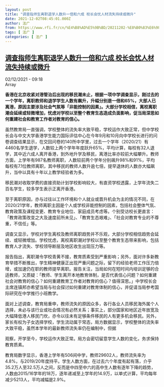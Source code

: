 ```yaml
---
layout: post
title: "调查指师生离职退学人数升一倍和六成 校长会忧人材流失持续或微升"
date: 2021-12-02T08:45:01.000Z
author: 法广
from: https://www.rfi.fr/cn/%E4%B8%AD%E5%9B%BD/20211202-%E8%B0%83%E6%9F%A5%E6%8C%87%E5%B8%88%E7%94%9F%E7%A6%BB%E8%81%8C%E9%80%80%E5%AD%A6%E4%BA%BA%E6%95%B0%E5%8D%87%E4%B8%80%E5%80%8D%E5%92%8C%E5%85%AD%E6%88%90-%E6%A0%A1%E9%95%BF%E4%BC%9A%E5%BF%A7%E4%BA%BA%E6%9D%90%E6%B5%81%E5%A4%B1%E6%8C%81%E7%BB%AD%E6%88%96%E5%BE%AE%E5%8D%87
tags: [ 法广 ]
categories: [ 法广 ]
---
```

<!--1638434701000-->
[调查指师生离职退学人数升一倍和六成 校长会忧人材流失持续或微升](https://www.rfi.fr/cn/%E4%B8%AD%E5%9B%BD/20211202-%E8%B0%83%E6%9F%A5%E6%8C%87%E5%B8%88%E7%94%9F%E7%A6%BB%E8%81%8C%E9%80%80%E5%AD%A6%E4%BA%BA%E6%95%B0%E5%8D%87%E4%B8%80%E5%80%8D%E5%92%8C%E5%85%AD%E6%88%90-%E6%A0%A1%E9%95%BF%E4%BC%9A%E5%BF%A7%E4%BA%BA%E6%9D%90%E6%B5%81%E5%A4%B1%E6%8C%81%E7%BB%AD%E6%88%96%E5%BE%AE%E5%8D%87)
------

<div>
<div>02/12/2021 - 09:18</div>Array<p><strong>                    香港在北京收紧对港管治后出现的移民潮未止，根据一项中学调查显示，刚过去的一个学年，离职教师和退学学生人数有飙升，升幅分别是一倍和65%，大部人已离港，原因主要涉及社会气氛等「非能控制的因素」。大部分学校相信，离校离职潮会延续或轻微增加，忧虑对学校以至整个教育生态造成负面影响，促当局深思如何重建社会和教育工作者对教育的信心。                </strong></p><div >                    <p>虽然教育局一直强调，学校整体的流失率大致平稳，学校运作大致正常，但中学校长会与中文大学香港学生能力国际评估中心在今年9月和10月向中学校长进行的问卷调查结果显示，在交回问卷的140所中学里，过去一个学年（2020/21）有4460名学生退学，人数较上两个学年年度跃升65%，平均计算，每校有32人退学，其中近六成人离开香港，到外地升学及移民，离港比率亦较前大幅攀升。教师方面，上学年有987名教师离职，人数较前两个学年分别飊升98%和91%，平均每校有7.1位教师离职，其中移民的教师人数升逾七倍，提早退休的人数亦大幅飙升，当中以具有十年以上教学经验者为多。</p><p>移民潮对收取学费的直接资助计划学校影响较大，有直资学校透露，上学年流失二百名学生，较多学生表示正离开香港。</p><p>至于离职原因，亦与过往以工作环境和个人就业或晋升机会为主的情况不同，在2020/21学年，教师离职主因是个人或学校非能控制的因素，包括社会整体气氛、教育政策及课程变更、教育专业地位、家庭成员考虑等。个别受访校长更直言：「教育政策改变之大及速度前所未见」、「教育生态艰难」、「社会对教育专业的不尊重，不信任」等。</p><p>调查又显示，学校对学生离校及教师离职趋势并不乐观，大部分学校相信趋势会延续、或轻微增加。学校忧虑，离校离职潮对学校以至整个教育生态带来影响，包括教育人才流失、学校领导断层及地区收生出现压力等。</p><p>报告指出，离职潮令学校青黄不接，教育质素受到严重影响；另外，面对许多新教育举措不断推出，学生精神健康正出现严重问题之际，留下的经验老师工作压力倍增，或加速仍在职的教师提早离职。报告关注，当局如何在短时间内培训足够的合适教师，又质疑：「教师、学生离开本地教育体制，是否代表信心问题？如何重建社会对教育的信心？如何重建教育工作者对教育的信心？值得深思。」中学校长会主席连镇邦亦希望当局与社会探讨如何重建对教育体制的信心，并促请当局参考国际研究在中学推行小班教学。</p><p>面对上述调查，教育局重申，教师流失的原因众多，各行各业人员移民海外属个人选择，未必与该行业或社会情况有必然关系；事实上，部分国家和地区近年放宽及大幅降低港人移民门坎，亦令以往未有足够条件移民的人有更多机会移民。另外，家长有权为子女选择学校，学生流动属于常态，局方数据显示，学校整体的流失率大致平稳，虽然本学年的最新教师流失率仍在编制中，但据</p><p>观察，开学至今，学校运作大致正常。局方会密切留意学生人数的变化，务求保持教育质素。</p><p>教育局数字显示，香港上学年有506间中学，教师29602人，教师流失率为4.8%，与2019/20年度持平。学生人数方面，在过去六个年度有起有落，介乎35.2万人至32.5万人之间，反而是中四至中六的高中生人数有逐年下降的趋势，人数由2015/16学年的18万，逐年递减至上学年的14.9万，以单式计算，平均每年减少5213人，平均减幅是2.9%。</p>                                            <div data-selfpromo-newsletter>    </div>    <div data-selfpromo-app>    </div>                </div>
</div>
